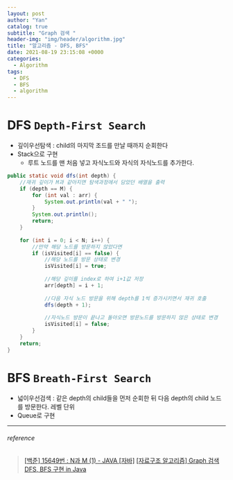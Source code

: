 ```yaml
---
layout: post
author: "Yan"
catalog: true
subtitle: "Graph 검색 "
header-img: "img/header/algorithm.jpg"
title: "알고리즘 - DFS, BFS"
date: 2021-08-19 23:15:08 +0000
categories:
  - Algorithm
tags:
  - DFS
  - BFS
  - algorithm
---
```


# DFS `Depth-First Search`

- 깊이우선탐색 : child의 마지막 조드를 만날 때까지 순회한다
- Stack으로 구현
    - 루트 노드를 맨 처음 넣고 자식노드와 자식의 자식노드를 추가한다.

```java
public static void dfs(int depth) {
    //재귀 깊이가 M과 같아지면 탐색과정에서 담았던 배열을 출력
    if (depth == M) {
        for (int val : arr) {
            System.out.println(val + " ");
        }
        System.out.println();
        return;
    }
        
    for (int i = 0; i < N; i++) {
        //만약 해당 노드를 방문하지 않았다면
        if (isVisited[i] == false) {
            //해당 노드를 방문 상태로 변경
            isVisited[i] = true;
                
            //해당 깊이를 index로 하여 i+1값 저장
            arr[depth] = i + 1;
                
            //다음 자식 노드 방문을 위해 depth를 1씩 증가시키면서 재귀 호출
            dfs(depth + 1);
                
            //자식노드 방문이 끝나고 돌아오면 방문노드를 방문하지 않은 상태로 변경
            isVisited[i] = false;
        }
    }
    return;
}
```

# BFS `Breath-First Search`

- 넓이우선검색 : 같은 depth의 child들을 먼저 순회한 뒤 다음 depth의 child 노드를 방문한다. 레벨 단위
- Queue로 구현

---
###### reference 
> [[백준] 15649번 : N과 M (1) - JAVA [자바]](https://st-lab.tistory.com/114#%EC%95%8C%EA%B3%A0%EB%A6%AC%EC%A6%98)
> [[자료구조 알고리즘] Graph 검색 DFS, BFS 구현 in Java](https://youtu.be/_hxFgg7TLZQ)
